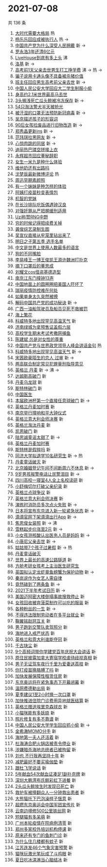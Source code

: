 # 2021-07-08

共 136 条

<!-- BEGIN -->
<!-- 最后更新时间 Thu Jul 08 2021 10:04:00 GMT+0800 (China Standard Time) -->

1. [大时代需要大格局](https://s.weibo.com//weibo?q=%23%E5%A4%A7%E6%97%B6%E4%BB%A3%E9%9C%80%E8%A6%81%E5%A4%A7%E6%A0%BC%E5%B1%80%23&Refer=new_time)
   热
2. [杨乐乐回应成被执行人](https://s.weibo.com//weibo?q=%23%E6%9D%A8%E4%B9%90%E4%B9%90%E5%9B%9E%E5%BA%94%E6%88%90%E8%A2%AB%E6%89%A7%E8%A1%8C%E4%BA%BA%23&Refer=top)
   热 ->
3. [中国共产党为什么深受人民拥戴](https://s.weibo.com//weibo?q=%23%E4%B8%AD%E5%9B%BD%E5%85%B1%E4%BA%A7%E5%85%9A%E4%B8%BA%E4%BB%80%E4%B9%88%E6%B7%B1%E5%8F%97%E4%BA%BA%E6%B0%91%E6%8B%A5%E6%88%B4%23&Refer=top)
   新 ->
4. [罗永浩3年还清6亿元](https://s.weibo.com//weibo?q=%23%E7%BD%97%E6%B0%B8%E6%B5%A93%E5%B9%B4%E8%BF%98%E6%B8%856%E4%BA%BF%E5%85%83%23&Refer=top)
5. [LiveHouse到底有多上头](https://s.weibo.com//weibo?q=%23LiveHouse%E5%88%B0%E5%BA%95%E6%9C%89%E5%A4%9A%E4%B8%8A%E5%A4%B4%23&Refer=top)
   沸
6. [洛基](https://s.weibo.com//weibo?q=%E6%B4%9B%E5%9F%BA&Refer=top) 新 ->
7. [高考前1天父亲去世男生打工挣学费](https://s.weibo.com//weibo?q=%23%E9%AB%98%E8%80%83%E5%89%8D1%E5%A4%A9%E7%88%B6%E4%BA%B2%E5%8E%BB%E4%B8%96%E7%94%B7%E7%94%9F%E6%89%93%E5%B7%A5%E6%8C%A3%E5%AD%A6%E8%B4%B9%23&Refer=top)
   沸 -> 热 ->
8. [骗子说用卡通头像不具备被杀猪价值](https://s.weibo.com//weibo?q=%23%E9%AA%97%E5%AD%90%E8%AF%B4%E7%94%A8%E5%8D%A1%E9%80%9A%E5%A4%B4%E5%83%8F%E4%B8%8D%E5%85%B7%E5%A4%87%E8%A2%AB%E6%9D%80%E7%8C%AA%E4%BB%B7%E5%80%BC%23&Refer=top)
9. [班主任回应男生高考前父亲去世](https://s.weibo.com//weibo?q=%23%E7%8F%AD%E4%B8%BB%E4%BB%BB%E5%9B%9E%E5%BA%94%E7%94%B7%E7%94%9F%E9%AB%98%E8%80%83%E5%89%8D%E7%88%B6%E4%BA%B2%E5%8E%BB%E4%B8%96%23&Refer=top)
   新 ->
10. [中国人民公安大学回应大二学生制服小偷](https://s.weibo.com//weibo?q=%23%E4%B8%AD%E5%9B%BD%E4%BA%BA%E6%B0%91%E5%85%AC%E5%AE%89%E5%A4%A7%E5%AD%A6%E5%9B%9E%E5%BA%94%E5%A4%A7%E4%BA%8C%E5%AD%A6%E7%94%9F%E5%88%B6%E6%9C%8D%E5%B0%8F%E5%81%B7%23&Refer=top)
11. [身高约2.1米世界最高马去世](https://s.weibo.com//weibo?q=%23%E8%BA%AB%E9%AB%98%E7%BA%A62.1%E7%B1%B3%E4%B8%96%E7%95%8C%E6%9C%80%E9%AB%98%E9%A9%AC%E5%8E%BB%E4%B8%96%23&Refer=top)
12. [3头搁浅死亡瓜头鲸被冷冻保存](https://s.weibo.com//weibo?q=%233%E5%A4%B4%E6%90%81%E6%B5%85%E6%AD%BB%E4%BA%A1%E7%93%9C%E5%A4%B4%E9%B2%B8%E8%A2%AB%E5%86%B7%E5%86%BB%E4%BF%9D%E5%AD%98%23&Refer=top)
    新 ->
13. [54只淘汰警犬半天被抢光](https://s.weibo.com//weibo?q=%2354%E5%8F%AA%E6%B7%98%E6%B1%B0%E8%AD%A6%E7%8A%AC%E5%8D%8A%E5%A4%A9%E8%A2%AB%E6%8A%A2%E5%85%89%23&Refer=top)
14. [被汗湿的口罩无法预防新冠病毒](https://s.weibo.com//weibo?q=%23%E8%A2%AB%E6%B1%97%E6%B9%BF%E7%9A%84%E5%8F%A3%E7%BD%A9%E6%97%A0%E6%B3%95%E9%A2%84%E9%98%B2%E6%96%B0%E5%86%A0%E7%97%85%E6%AF%92%23&Refer=top)
    新 ->
15. [吴京描述孩子的形容词](https://s.weibo.com//weibo?q=%23%E5%90%B4%E4%BA%AC%E6%8F%8F%E8%BF%B0%E5%AD%A9%E5%AD%90%E7%9A%84%E5%BD%A2%E5%AE%B9%E8%AF%8D%23&Refer=top)
16. [90后女孩捡废品进行旧物改造](https://s.weibo.com//weibo?q=%2390%E5%90%8E%E5%A5%B3%E5%AD%A9%E6%8D%A1%E5%BA%9F%E5%93%81%E8%BF%9B%E8%A1%8C%E6%97%A7%E7%89%A9%E6%94%B9%E9%80%A0%23&Refer=top)
    新 ->
17. [郑秀晶更新ins](https://s.weibo.com//weibo?q=%23%E9%83%91%E7%A7%80%E6%99%B6%E6%9B%B4%E6%96%B0ins%23&Refer=top)
    新 ->
18. [范玮琪拉黑网友](https://s.weibo.com//weibo?q=%23%E8%8C%83%E7%8E%AE%E7%90%AA%E6%8B%89%E9%BB%91%E7%BD%91%E5%8F%8B%23&Refer=top)
    新 ->
19. [心惊肉跳的同居](https://s.weibo.com//weibo?q=%E5%BF%83%E6%83%8A%E8%82%89%E8%B7%B3%E7%9A%84%E5%90%8C%E5%B1%85&Refer=top)
    新 ->
20. [迪丽热巴镂空拼接上衣](https://s.weibo.com//weibo?q=%23%E8%BF%AA%E4%B8%BD%E7%83%AD%E5%B7%B4%E9%95%82%E7%A9%BA%E6%8B%BC%E6%8E%A5%E4%B8%8A%E8%A1%A3%23&Refer=top)
21. [永辉超市回应董秘辞职](https://s.weibo.com//weibo?q=%23%E6%B0%B8%E8%BE%89%E8%B6%85%E5%B8%82%E5%9B%9E%E5%BA%94%E8%91%A3%E7%A7%98%E8%BE%9E%E8%81%8C%23&Refer=top)
22. [女生一米九是种什么体验](https://s.weibo.com//weibo?q=%23%E5%A5%B3%E7%94%9F%E4%B8%80%E7%B1%B3%E4%B9%9D%E6%98%AF%E7%A7%8D%E4%BB%80%E4%B9%88%E4%BD%93%E9%AA%8C%23&Refer=top)
23. [维他奶还有出路吗](https://s.weibo.com//weibo?q=%23%E7%BB%B4%E4%BB%96%E5%A5%B6%E8%BF%98%E6%9C%89%E5%87%BA%E8%B7%AF%E5%90%97%23&Refer=top)
24. [沈梦辰最新微博评论](https://s.weibo.com//weibo?q=%23%E6%B2%88%E6%A2%A6%E8%BE%B0%E6%9C%80%E6%96%B0%E5%BE%AE%E5%8D%9A%E8%AF%84%E8%AE%BA%23&Refer=top)
    热
25. [周迅早期素颜照](https://s.weibo.com//weibo?q=%23%E5%91%A8%E8%BF%85%E6%97%A9%E6%9C%9F%E7%B4%A0%E9%A2%9C%E7%85%A7%23&Refer=top)
26. [有一个妹妹是种怎样的体验](https://s.weibo.com//weibo?q=%23%E6%9C%89%E4%B8%80%E4%B8%AA%E5%A6%B9%E5%A6%B9%E6%98%AF%E7%A7%8D%E6%80%8E%E6%A0%B7%E7%9A%84%E4%BD%93%E9%AA%8C%23&Refer=top)
27. [阿姨打疫苗秒变表情包](https://s.weibo.com//weibo?q=%23%E9%98%BF%E5%A7%A8%E6%89%93%E7%96%AB%E8%8B%97%E7%A7%92%E5%8F%98%E8%A1%A8%E6%83%85%E5%8C%85%23&Refer=top)
28. [机智的党妹](https://s.weibo.com//weibo?q=%23%E6%9C%BA%E6%99%BA%E7%9A%84%E5%85%9A%E5%A6%B9%23&Refer=top)
29. [在长沙排队吃饭偶遇钟汉良](https://s.weibo.com//weibo?q=%23%E5%9C%A8%E9%95%BF%E6%B2%99%E6%8E%92%E9%98%9F%E5%90%83%E9%A5%AD%E5%81%B6%E9%81%87%E9%92%9F%E6%B1%89%E8%89%AF%23&Refer=top)
30. [对强奸罪从严把握缓刑适用](https://s.weibo.com//weibo?q=%23%E5%AF%B9%E5%BC%BA%E5%A5%B8%E7%BD%AA%E4%BB%8E%E4%B8%A5%E6%8A%8A%E6%8F%A1%E7%BC%93%E5%88%91%E9%80%82%E7%94%A8%23&Refer=top)
31. [Uzi称赞RNG中野](https://s.weibo.com//weibo?q=%23Uzi%E7%A7%B0%E8%B5%9ERNG%E4%B8%AD%E9%87%8E%23&Refer=top)
32. [穷的时候记得把续费关掉](https://s.weibo.com//weibo?q=%23%E7%A9%B7%E7%9A%84%E6%97%B6%E5%80%99%E8%AE%B0%E5%BE%97%E6%8A%8A%E7%BB%AD%E8%B4%B9%E5%85%B3%E6%8E%89%23&Refer=top)
33. [龚俊综艺录制生图](https://s.weibo.com//weibo?q=%23%E9%BE%9A%E4%BF%8A%E7%BB%BC%E8%89%BA%E5%BD%95%E5%88%B6%E7%94%9F%E5%9B%BE%23&Refer=top)
34. [吴宣仪直接从牢笼里钻出来了](https://s.weibo.com//weibo?q=%23%E5%90%B4%E5%AE%A3%E4%BB%AA%E7%9B%B4%E6%8E%A5%E4%BB%8E%E7%89%A2%E7%AC%BC%E9%87%8C%E9%92%BB%E5%87%BA%E6%9D%A5%E4%BA%86%23&Refer=top)
35. [明日之子第五季 选手名单](https://s.weibo.com//weibo?q=%E6%98%8E%E6%97%A5%E4%B9%8B%E5%AD%90%E7%AC%AC%E4%BA%94%E5%AD%A3%20%E9%80%89%E6%89%8B%E5%90%8D%E5%8D%95&Refer=top)
36. [中文是世界上使用人数最多的语言](https://s.weibo.com//weibo?q=%23%E4%B8%AD%E6%96%87%E6%98%AF%E4%B8%96%E7%95%8C%E4%B8%8A%E4%BD%BF%E7%94%A8%E4%BA%BA%E6%95%B0%E6%9C%80%E5%A4%9A%E7%9A%84%E8%AF%AD%E8%A8%80%23&Refer=top)
37. [狗的不同嘴脸](https://s.weibo.com//weibo?q=%23%E7%8B%97%E7%9A%84%E4%B8%8D%E5%90%8C%E5%98%B4%E8%84%B8%23&Refer=top)
38. [李易峰王一博王俊凯王源许魏洲打扑克](https://s.weibo.com//weibo?q=%23%E6%9D%8E%E6%98%93%E5%B3%B0%E7%8E%8B%E4%B8%80%E5%8D%9A%E7%8E%8B%E4%BF%8A%E5%87%AF%E7%8E%8B%E6%BA%90%E8%AE%B8%E9%AD%8F%E6%B4%B2%E6%89%93%E6%89%91%E5%85%8B%23&Refer=top)
39. [摘下口罩后的董思成](https://s.weibo.com//weibo?q=%23%E6%91%98%E4%B8%8B%E5%8F%A3%E7%BD%A9%E5%90%8E%E7%9A%84%E8%91%A3%E6%80%9D%E6%88%90%23&Refer=top)
40. [刘耀文cos怪盗基德造型](https://s.weibo.com//weibo?q=%23%E5%88%98%E8%80%80%E6%96%87cos%E6%80%AA%E7%9B%97%E5%9F%BA%E5%BE%B7%E9%80%A0%E5%9E%8B%23&Refer=top)
41. [南京江东门撞钟13声](https://s.weibo.com//weibo?q=%23%E5%8D%97%E4%BA%AC%E6%B1%9F%E4%B8%9C%E9%97%A8%E6%92%9E%E9%92%9F13%E5%A3%B0%23&Refer=top)
42. [中国地面上的圆圈圈把美国人吓坏了](https://s.weibo.com//weibo?q=%23%E4%B8%AD%E5%9B%BD%E5%9C%B0%E9%9D%A2%E4%B8%8A%E7%9A%84%E5%9C%86%E5%9C%88%E5%9C%88%E6%8A%8A%E7%BE%8E%E5%9B%BD%E4%BA%BA%E5%90%93%E5%9D%8F%E4%BA%86%23&Refer=top)
43. [瑞丽疫情防控难在何处](https://s.weibo.com//weibo?q=%23%E7%91%9E%E4%B8%BD%E7%96%AB%E6%83%85%E9%98%B2%E6%8E%A7%E9%9A%BE%E5%9C%A8%E4%BD%95%E5%A4%84%23&Refer=top)
44. [如果单身太久突然被撩](https://s.weibo.com//weibo?q=%23%E5%A6%82%E6%9E%9C%E5%8D%95%E8%BA%AB%E5%A4%AA%E4%B9%85%E7%AA%81%E7%84%B6%E8%A2%AB%E6%92%A9%23&Refer=top)
45. [解码中国共产党的成功秘诀](https://s.weibo.com//weibo?q=%23%E8%A7%A3%E7%A0%81%E4%B8%AD%E5%9B%BD%E5%85%B1%E4%BA%A7%E5%85%9A%E7%9A%84%E6%88%90%E5%8A%9F%E7%A7%98%E8%AF%80%23&Refer=top)
    新 ->
46. [广西一油船驾驶员及船员见死不救被罚](https://s.weibo.com//weibo?q=%23%E5%B9%BF%E8%A5%BF%E4%B8%80%E6%B2%B9%E8%88%B9%E9%A9%BE%E9%A9%B6%E5%91%98%E5%8F%8A%E8%88%B9%E5%91%98%E8%A7%81%E6%AD%BB%E4%B8%8D%E6%95%91%E8%A2%AB%E7%BD%9A%23&Refer=top)
47. [海上繁花](https://s.weibo.com//weibo?q=%E6%B5%B7%E4%B8%8A%E7%B9%81%E8%8A%B1&Refer=top)
48. [科威特多地出现罕见高温天气](https://s.weibo.com//weibo?q=%E7%A7%91%E5%A8%81%E7%89%B9%E5%A4%9A%E5%9C%B0%E5%87%BA%E7%8E%B0%E7%BD%95%E8%A7%81%E9%AB%98%E6%B8%A9%E5%A4%A9%E6%B0%94&Refer=top)
    新
49. [济南绿城为拿预售证盖假六层](https://s.weibo.com//weibo?q=%23%E6%B5%8E%E5%8D%97%E7%BB%BF%E5%9F%8E%E4%B8%BA%E6%8B%BF%E9%A2%84%E5%94%AE%E8%AF%81%E7%9B%96%E5%81%87%E5%85%AD%E5%B1%82%23&Refer=top)
50. [高校学生期末考试考撒网捕鱼](https://s.weibo.com//weibo?q=%23%E9%AB%98%E6%A0%A1%E5%AD%A6%E7%94%9F%E6%9C%9F%E6%9C%AB%E8%80%83%E8%AF%95%E8%80%83%E6%92%92%E7%BD%91%E6%8D%95%E9%B1%BC%23&Refer=top)
51. [陈建斌 怂是对女性的尊重](https://s.weibo.com//weibo?q=%E9%99%88%E5%BB%BA%E6%96%8C%20%E6%80%82%E6%98%AF%E5%AF%B9%E5%A5%B3%E6%80%A7%E7%9A%84%E5%B0%8A%E9%87%8D&Refer=top)
52. [中国共产党与世界政党领导人峰会讲话金句](https://s.weibo.com//weibo?q=%23%E4%B8%AD%E5%9B%BD%E5%85%B1%E4%BA%A7%E5%85%9A%E4%B8%8E%E4%B8%96%E7%95%8C%E6%94%BF%E5%85%9A%E9%A2%86%E5%AF%BC%E4%BA%BA%E5%B3%B0%E4%BC%9A%E8%AE%B2%E8%AF%9D%E9%87%91%E5%8F%A5%23&Refer=new_time)
    热
53. [科威特多地出现罕见高温天气](https://s.weibo.com//weibo?q=%23%E7%A7%91%E5%A8%81%E7%89%B9%E5%A4%9A%E5%9C%B0%E5%87%BA%E7%8E%B0%E7%BD%95%E8%A7%81%E9%AB%98%E6%B8%A9%E5%A4%A9%E6%B0%94%23&Refer=top)
    新 ->
54. [宋茜欧豪陌生的恋人 过审](https://s.weibo.com//weibo?q=%E5%AE%8B%E8%8C%9C%E6%AC%A7%E8%B1%AA%E9%99%8C%E7%94%9F%E7%9A%84%E6%81%8B%E4%BA%BA%20%E8%BF%87%E5%AE%A1&Refer=top)
    新 ->
55. [两高联合制定常见犯罪量刑指导意见](https://s.weibo.com//weibo?q=%23%E4%B8%A4%E9%AB%98%E8%81%94%E5%90%88%E5%88%B6%E5%AE%9A%E5%B8%B8%E8%A7%81%E7%8A%AF%E7%BD%AA%E9%87%8F%E5%88%91%E6%8C%87%E5%AF%BC%E6%84%8F%E8%A7%81%23&Refer=top)
56. [英格兰 丹麦](https://s.weibo.com//weibo?q=%E8%8B%B1%E6%A0%BC%E5%85%B0%20%E4%B8%B9%E9%BA%A6&Refer=top)
    新 -> 沸 ->
57. [达姆斯高破门](https://s.weibo.com//weibo?q=%E8%BE%BE%E5%A7%86%E6%96%AF%E9%AB%98%E7%A0%B4%E9%97%A8&Refer=top)
    新
58. [丹麦乌龙球](https://s.weibo.com//weibo?q=%E4%B8%B9%E9%BA%A6%E4%B9%8C%E9%BE%99%E7%90%83&Refer=top)
    新
59. [斯特林破门](https://s.weibo.com//weibo?q=%E6%96%AF%E7%89%B9%E6%9E%97%E7%A0%B4%E9%97%A8&Refer=top)
    新
60. [中国医生](https://s.weibo.com//weibo?q=%E4%B8%AD%E5%9B%BD%E5%8C%BB%E7%94%9F&Refer=top)
61. [本届欧洲杯第一个直接任意球破门](https://s.weibo.com//weibo?q=%E6%9C%AC%E5%B1%8A%E6%AC%A7%E6%B4%B2%E6%9D%AF%E7%AC%AC%E4%B8%80%E4%B8%AA%E7%9B%B4%E6%8E%A5%E4%BB%BB%E6%84%8F%E7%90%83%E7%A0%B4%E9%97%A8&Refer=top)
    新 ->
62. [英格兰丹麦加时赛](https://s.weibo.com//weibo?q=%E8%8B%B1%E6%A0%BC%E5%85%B0%E4%B8%B9%E9%BA%A6%E5%8A%A0%E6%97%B6%E8%B5%9B&Refer=top)
    新
63. [南京举行撞响和平大钟仪式](https://s.weibo.com//weibo?q=%23%E5%8D%97%E4%BA%AC%E4%B8%BE%E8%A1%8C%E6%92%9E%E5%93%8D%E5%92%8C%E5%B9%B3%E5%A4%A7%E9%92%9F%E4%BB%AA%E5%BC%8F%23&Refer=top)
64. [英格兰意大利会师决赛](https://s.weibo.com//weibo?q=%E8%8B%B1%E6%A0%BC%E5%85%B0%E6%84%8F%E5%A4%A7%E5%88%A9%E4%BC%9A%E5%B8%88%E5%86%B3%E8%B5%9B&Refer=top)
    新
65. [英格兰淘汰丹麦](https://s.weibo.com//weibo?q=%23%E8%8B%B1%E6%A0%BC%E5%85%B0%E6%B7%98%E6%B1%B0%E4%B8%B9%E9%BA%A6%23&Refer=top)
    新
66. [凯恩破门](https://s.weibo.com//weibo?q=%23%E5%87%AF%E6%81%A9%E7%A0%B4%E9%97%A8%23&Refer=top)
    新
67. [陆思诚童谣太甜了](https://s.weibo.com//weibo?q=%23%E9%99%86%E6%80%9D%E8%AF%9A%E7%AB%A5%E8%B0%A3%E5%A4%AA%E7%94%9C%E4%BA%86%23&Refer=top)
    新 ->
68. [英格兰丹麦加时赛](https://s.weibo.com//weibo?q=%23%E8%8B%B1%E6%A0%BC%E5%85%B0%E4%B8%B9%E9%BA%A6%E5%8A%A0%E6%97%B6%E8%B5%9B%23&Refer=top)
69. [斯特林是假摔吗](https://s.weibo.com//weibo?q=%23%E6%96%AF%E7%89%B9%E6%9E%97%E6%98%AF%E5%81%87%E6%91%94%E5%90%97%23&Refer=top)
    新
70. [同济大学拟退学10名研究生](https://s.weibo.com//weibo?q=%23%E5%90%8C%E6%B5%8E%E5%A4%A7%E5%AD%A6%E6%8B%9F%E9%80%80%E5%AD%A610%E5%90%8D%E7%A0%94%E7%A9%B6%E7%94%9F%23&Refer=top)
    新 -> 热
71. [丹麦童话破灭](https://s.weibo.com//weibo?q=%E4%B8%B9%E9%BA%A6%E7%AB%A5%E8%AF%9D%E7%A0%B4%E7%81%AD&Refer=top)
    新
72. [北京婚姻登记午间不间断周六不休息](https://s.weibo.com//weibo?q=%23%E5%8C%97%E4%BA%AC%E5%A9%9A%E5%A7%BB%E7%99%BB%E8%AE%B0%E5%8D%88%E9%97%B4%E4%B8%8D%E9%97%B4%E6%96%AD%E5%91%A8%E5%85%AD%E4%B8%8D%E4%BC%91%E6%81%AF%23&Refer=top)
    新 ->
73. [9岁男孩报警电话让民警泪目](https://s.weibo.com//weibo?q=%239%E5%B2%81%E7%94%B7%E5%AD%A9%E6%8A%A5%E8%AD%A6%E7%94%B5%E8%AF%9D%E8%AE%A9%E6%B0%91%E8%AD%A6%E6%B3%AA%E7%9B%AE%23&Refer=top)
    新 ->
74. [四川高校一寝室4人全上名校读研](https://s.weibo.com//weibo?q=%23%E5%9B%9B%E5%B7%9D%E9%AB%98%E6%A0%A1%E4%B8%80%E5%AF%9D%E5%AE%A44%E4%BA%BA%E5%85%A8%E4%B8%8A%E5%90%8D%E6%A0%A1%E8%AF%BB%E7%A0%94%23&Refer=top)
    新
75. [小舒梅切尔打破父亲纪录](https://s.weibo.com//weibo?q=%23%E5%B0%8F%E8%88%92%E6%A2%85%E5%88%87%E5%B0%94%E6%89%93%E7%A0%B4%E7%88%B6%E4%BA%B2%E7%BA%AA%E5%BD%95%23&Refer=top)
    新
76. [英格兰点球争议](https://s.weibo.com//weibo?q=%23%E8%8B%B1%E6%A0%BC%E5%85%B0%E7%82%B9%E7%90%83%E4%BA%89%E8%AE%AE%23&Refer=top)
    新
77. [英格兰意大利会师决赛](https://s.weibo.com//weibo?q=%23%E8%8B%B1%E6%A0%BC%E5%85%B0%E6%84%8F%E5%A4%A7%E5%88%A9%E4%BC%9A%E5%B8%88%E5%86%B3%E8%B5%9B%23&Refer=top)
    新
78. [演练时消防员多次点火失败](https://s.weibo.com//weibo?q=%E6%BC%94%E7%BB%83%E6%97%B6%E6%B6%88%E9%98%B2%E5%91%98%E5%A4%9A%E6%AC%A1%E7%82%B9%E7%81%AB%E5%A4%B1%E8%B4%A5&Refer=top)
    新 ->
79. [日本将宣布东京进入新一轮紧急状态](https://s.weibo.com//weibo?q=%23%E6%97%A5%E6%9C%AC%E5%B0%86%E5%AE%A3%E5%B8%83%E4%B8%9C%E4%BA%AC%E8%BF%9B%E5%85%A5%E6%96%B0%E4%B8%80%E8%BD%AE%E7%B4%A7%E6%80%A5%E7%8A%B6%E6%80%81%23&Refer=top)
    新 ->
80. [滴滴官网下架滴滴出行App](https://s.weibo.com//weibo?q=%23%E6%BB%B4%E6%BB%B4%E5%AE%98%E7%BD%91%E4%B8%8B%E6%9E%B6%E6%BB%B4%E6%BB%B4%E5%87%BA%E8%A1%8CApp%23&Refer=top)
    新 ->
81. [焦恩俊女装照](https://s.weibo.com//weibo?q=%23%E7%84%A6%E6%81%A9%E4%BF%8A%E5%A5%B3%E8%A3%85%E7%85%A7%23&Refer=top)
    新 -> 沸
82. [雪糕起步价涨至2元](https://s.weibo.com//weibo?q=%23%E9%9B%AA%E7%B3%95%E8%B5%B7%E6%AD%A5%E4%BB%B7%E6%B6%A8%E8%87%B32%E5%85%83%23&Refer=top)
    新 ->
83. [小女孩测核酸认出医务人员是妈妈](https://s.weibo.com//weibo?q=%23%E5%B0%8F%E5%A5%B3%E5%AD%A9%E6%B5%8B%E6%A0%B8%E9%85%B8%E8%AE%A4%E5%87%BA%E5%8C%BB%E5%8A%A1%E4%BA%BA%E5%91%98%E6%98%AF%E5%A6%88%E5%A6%88%23&Refer=top)
    新 ->
84. [小唐尼父亲去世](https://s.weibo.com//weibo?q=%23%E5%B0%8F%E5%94%90%E5%B0%BC%E7%88%B6%E4%BA%B2%E5%8E%BB%E4%B8%96%23&Refer=top)
    新 ->
85. [姑姑带7个孩子过暑假](https://s.weibo.com//weibo?q=%23%E5%A7%91%E5%A7%91%E5%B8%A67%E4%B8%AA%E5%AD%A9%E5%AD%90%E8%BF%87%E6%9A%91%E5%81%87%23&Refer=top)
    新 -> 热
86. [丹麦童话破灭](https://s.weibo.com//weibo?q=%23%E4%B8%B9%E9%BA%A6%E7%AB%A5%E8%AF%9D%E7%A0%B4%E7%81%AD%23&Refer=top)
87. [世界上最长的高速公路隧道](https://s.weibo.com//weibo?q=%23%E4%B8%96%E7%95%8C%E4%B8%8A%E6%9C%80%E9%95%BF%E7%9A%84%E9%AB%98%E9%80%9F%E5%85%AC%E8%B7%AF%E9%9A%A7%E9%81%93%23&Refer=top)
    新
88. [方舱考研女孩考上主治医生研究生](https://s.weibo.com//weibo?q=%23%E6%96%B9%E8%88%B1%E8%80%83%E7%A0%94%E5%A5%B3%E5%AD%A9%E8%80%83%E4%B8%8A%E4%B8%BB%E6%B2%BB%E5%8C%BB%E7%94%9F%E7%A0%94%E7%A9%B6%E7%94%9F%23&Refer=top)
89. [英国拟认定龙虾章鱼螃蟹为保护动物](https://s.weibo.com//weibo?q=%23%E8%8B%B1%E5%9B%BD%E6%8B%9F%E8%AE%A4%E5%AE%9A%E9%BE%99%E8%99%BE%E7%AB%A0%E9%B1%BC%E8%9E%83%E8%9F%B9%E4%B8%BA%E4%BF%9D%E6%8A%A4%E5%8A%A8%E7%89%A9%23&Refer=top)
    新 ->
90. [秦岚说作为女艺人需自律](https://s.weibo.com//weibo?q=%23%E7%A7%A6%E5%B2%9A%E8%AF%B4%E4%BD%9C%E4%B8%BA%E5%A5%B3%E8%89%BA%E4%BA%BA%E9%9C%80%E8%87%AA%E5%BE%8B%23&Refer=top)
91. [竟然磕到了两条鱼](https://s.weibo.com//weibo?q=%23%E7%AB%9F%E7%84%B6%E7%A3%95%E5%88%B0%E4%BA%86%E4%B8%A4%E6%9D%A1%E9%B1%BC%23&Refer=top)
    新 ->
92. [2021下半年考试日历](https://s.weibo.com//weibo?q=%232021%E4%B8%8B%E5%8D%8A%E5%B9%B4%E8%80%83%E8%AF%95%E6%97%A5%E5%8E%86%23&Refer=top)
    新 ->
93. [美国迈阿密大楼倒塌事故搜救停止](https://s.weibo.com//weibo?q=%23%E7%BE%8E%E5%9B%BD%E8%BF%88%E9%98%BF%E5%AF%86%E5%A4%A7%E6%A5%BC%E5%80%92%E5%A1%8C%E4%BA%8B%E6%95%85%E6%90%9C%E6%95%91%E5%81%9C%E6%AD%A2%23&Refer=top)
    新
94. [女孩回收被弃菠菜制作可以吃的服装](https://s.weibo.com//weibo?q=%E5%A5%B3%E5%AD%A9%E5%9B%9E%E6%94%B6%E8%A2%AB%E5%BC%83%E8%8F%A0%E8%8F%9C%E5%88%B6%E4%BD%9C%E5%8F%AF%E4%BB%A5%E5%90%83%E7%9A%84%E6%9C%8D%E8%A3%85&Refer=top)
    新
95. [各种粉丝的一生](https://s.weibo.com//weibo?q=%23%E5%90%84%E7%A7%8D%E7%B2%89%E4%B8%9D%E7%9A%84%E4%B8%80%E7%94%9F%23&Refer=top)
    新 ->
96. [不得违法限制劳动者在多平台就业](https://s.weibo.com//weibo?q=%23%E4%B8%8D%E5%BE%97%E8%BF%9D%E6%B3%95%E9%99%90%E5%88%B6%E5%8A%B3%E5%8A%A8%E8%80%85%E5%9C%A8%E5%A4%9A%E5%B9%B3%E5%8F%B0%E5%B0%B1%E4%B8%9A%23&Refer=top)
    新
97. [鞠翼铭赵珂互关](https://s.weibo.com//weibo?q=%23%E9%9E%A0%E7%BF%BC%E9%93%AD%E8%B5%B5%E7%8F%82%E4%BA%92%E5%85%B3%23&Refer=top)
    新
98. [男子跑到交警队卖驾照分](https://s.weibo.com//weibo?q=%23%E7%94%B7%E5%AD%90%E8%B7%91%E5%88%B0%E4%BA%A4%E8%AD%A6%E9%98%9F%E5%8D%96%E9%A9%BE%E7%85%A7%E5%88%86%23&Refer=top)
    新
99. [海地进入戒严状态](https://s.weibo.com//weibo?q=%23%E6%B5%B7%E5%9C%B0%E8%BF%9B%E5%85%A5%E6%88%92%E4%B8%A5%E7%8A%B6%E6%80%81%23&Refer=top)
    新
100. [英格兰和意大利谁能夺冠](https://s.weibo.com//weibo?q=%23%E8%8B%B1%E6%A0%BC%E5%85%B0%E5%92%8C%E6%84%8F%E5%A4%A7%E5%88%A9%E8%B0%81%E8%83%BD%E5%A4%BA%E5%86%A0%23&Refer=top)
     新
101. [千古玦尘](https://s.weibo.com//weibo?q=%E5%8D%83%E5%8F%A4%E7%8E%A6%E5%B0%98&Refer=top)
     新
102. [9个高频词带你学建党百年庆祝大会讲话](https://s.weibo.com//weibo?q=%239%E4%B8%AA%E9%AB%98%E9%A2%91%E8%AF%8D%E5%B8%A6%E4%BD%A0%E5%AD%A6%E5%BB%BA%E5%85%9A%E7%99%BE%E5%B9%B4%E5%BA%86%E7%A5%9D%E5%A4%A7%E4%BC%9A%E8%AE%B2%E8%AF%9D%23&Refer=top)
     新
103. [原住民披露加拿大寄宿学校虐待歧视真相](https://s.weibo.com//weibo?q=%23%E5%8E%9F%E4%BD%8F%E6%B0%91%E6%8A%AB%E9%9C%B2%E5%8A%A0%E6%8B%BF%E5%A4%A7%E5%AF%84%E5%AE%BF%E5%AD%A6%E6%A0%A1%E8%99%90%E5%BE%85%E6%AD%A7%E8%A7%86%E7%9C%9F%E7%9B%B8%23&Refer=top)
     新
104. [男子无证驾车夜行千里为爱妻送荔枝](https://s.weibo.com//weibo?q=%23%E7%94%B7%E5%AD%90%E6%97%A0%E8%AF%81%E9%A9%BE%E8%BD%A6%E5%A4%9C%E8%A1%8C%E5%8D%83%E9%87%8C%E4%B8%BA%E7%88%B1%E5%A6%BB%E9%80%81%E8%8D%94%E6%9E%9D%23&Refer=top)
     新
105. [你打疫苗换胳膊了吗](https://s.weibo.com//weibo?q=%23%E4%BD%A0%E6%89%93%E7%96%AB%E8%8B%97%E6%8D%A2%E8%83%B3%E8%86%8A%E4%BA%86%E5%90%97%23&Refer=top)
     新
106. [加快发展保障性租赁住房](https://s.weibo.com//weibo?q=%23%E5%8A%A0%E5%BF%AB%E5%8F%91%E5%B1%95%E4%BF%9D%E9%9A%9C%E6%80%A7%E7%A7%9F%E8%B5%81%E4%BD%8F%E6%88%BF%23&Refer=top)
     新
107. [东京奥运将在紧急事态下开幕闭幕](https://s.weibo.com//weibo?q=%E4%B8%9C%E4%BA%AC%E5%A5%A5%E8%BF%90%E5%B0%86%E5%9C%A8%E7%B4%A7%E6%80%A5%E4%BA%8B%E6%80%81%E4%B8%8B%E5%BC%80%E5%B9%95%E9%97%AD%E5%B9%95&Refer=top)
     新
108. [温网费德勒出局](https://s.weibo.com//weibo?q=%23%E6%B8%A9%E7%BD%91%E8%B4%B9%E5%BE%B7%E5%8B%92%E5%87%BA%E5%B1%80%23&Refer=top)
     新
109. [夏季建议1至2小时换一次口罩](https://s.weibo.com//weibo?q=%23%E5%A4%8F%E5%AD%A3%E5%BB%BA%E8%AE%AE1%E8%87%B32%E5%B0%8F%E6%97%B6%E6%8D%A2%E4%B8%80%E6%AC%A1%E5%8F%A3%E7%BD%A9%23&Refer=top)
     新
110. [加快推进住院门诊费用异地就医结算](https://s.weibo.com//weibo?q=%23%E5%8A%A0%E5%BF%AB%E6%8E%A8%E8%BF%9B%E4%BD%8F%E9%99%A2%E9%97%A8%E8%AF%8A%E8%B4%B9%E7%94%A8%E5%BC%82%E5%9C%B0%E5%B0%B1%E5%8C%BB%E7%BB%93%E7%AE%97%23&Refer=top)
     新
111. [英格兰赠送埃里克森球衣](https://s.weibo.com//weibo?q=%23%E8%8B%B1%E6%A0%BC%E5%85%B0%E8%B5%A0%E9%80%81%E5%9F%83%E9%87%8C%E5%85%8B%E6%A3%AE%E7%90%83%E8%A1%A3%23&Refer=top)
     新
112. [小猫咪能有多妖娆](https://s.weibo.com//weibo?q=%23%E5%B0%8F%E7%8C%AB%E5%92%AA%E8%83%BD%E6%9C%89%E5%A4%9A%E5%A6%96%E5%A8%86%23&Refer=top)
     新
113. [照片修复有多不靠谱](https://s.weibo.com//weibo?q=%23%E7%85%A7%E7%89%87%E4%BF%AE%E5%A4%8D%E6%9C%89%E5%A4%9A%E4%B8%8D%E9%9D%A0%E8%B0%B1%23&Refer=top)
     新
114. [中国人民公安大学学生回应抓小偷](https://s.weibo.com//weibo?q=%23%E4%B8%AD%E5%9B%BD%E4%BA%BA%E6%B0%91%E5%85%AC%E5%AE%89%E5%A4%A7%E5%AD%A6%E5%AD%A6%E7%94%9F%E5%9B%9E%E5%BA%94%E6%8A%93%E5%B0%8F%E5%81%B7%23&Refer=top)
     新 ->
115. [金希澈MOMO分手](https://s.weibo.com//weibo?q=%23%E9%87%91%E5%B8%8C%E6%BE%88MOMO%E5%88%86%E6%89%8B%23&Refer=top)
     新
116. [海地第一夫人还活着](https://s.weibo.com//weibo?q=%23%E6%B5%B7%E5%9C%B0%E7%AC%AC%E4%B8%80%E5%A4%AB%E4%BA%BA%E8%BF%98%E6%B4%BB%E7%9D%80%23&Refer=top)
     新
117. [杜海涛合肥火锅店被责令停业](https://s.weibo.com//weibo?q=%E6%9D%9C%E6%B5%B7%E6%B6%9B%E5%90%88%E8%82%A5%E7%81%AB%E9%94%85%E5%BA%97%E8%A2%AB%E8%B4%A3%E4%BB%A4%E5%81%9C%E4%B8%9A&Refer=top)
     新
118. [涉嫌暗杀海地总统者已被拘留](https://s.weibo.com//weibo?q=%23%E6%B6%89%E5%AB%8C%E6%9A%97%E6%9D%80%E6%B5%B7%E5%9C%B0%E6%80%BB%E7%BB%9F%E8%80%85%E5%B7%B2%E8%A2%AB%E6%8B%98%E7%95%99%23&Refer=top)
     新
119. [刘也 不行我再坚持十年](https://s.weibo.com//weibo?q=%E5%88%98%E4%B9%9F%20%E4%B8%8D%E8%A1%8C%E6%88%91%E5%86%8D%E5%9D%9A%E6%8C%81%E5%8D%81%E5%B9%B4&Refer=top)
     新
120. [减肥最好不要买瑜伽垫](https://s.weibo.com//weibo?q=%23%E5%87%8F%E8%82%A5%E6%9C%80%E5%A5%BD%E4%B8%8D%E8%A6%81%E4%B9%B0%E7%91%9C%E4%BC%BD%E5%9E%AB%23&Refer=top)
     新
121. [跟杜飞学说话](https://s.weibo.com//weibo?q=%23%E8%B7%9F%E6%9D%9C%E9%A3%9E%E5%AD%A6%E8%AF%B4%E8%AF%9D%23&Refer=top)
     新
122. [5年献血54次献血证凑足1副扑克牌](https://s.weibo.com//weibo?q=%235%E5%B9%B4%E7%8C%AE%E8%A1%8054%E6%AC%A1%E7%8C%AE%E8%A1%80%E8%AF%81%E5%87%91%E8%B6%B31%E5%89%AF%E6%89%91%E5%85%8B%E7%89%8C%23&Refer=top)
     新
123. [深圳大鹏湾布氏鲸彩虹下进餐](https://s.weibo.com//weibo?q=%23%E6%B7%B1%E5%9C%B3%E5%A4%A7%E9%B9%8F%E6%B9%BE%E5%B8%83%E6%B0%8F%E9%B2%B8%E5%BD%A9%E8%99%B9%E4%B8%8B%E8%BF%9B%E9%A4%90%23&Refer=top)
     新
124. [2头瓜头鲸放生时发现已死亡](https://s.weibo.com//weibo?q=%232%E5%A4%B4%E7%93%9C%E5%A4%B4%E9%B2%B8%E6%94%BE%E7%94%9F%E6%97%B6%E5%8F%91%E7%8E%B0%E5%B7%B2%E6%AD%BB%E4%BA%A1%23&Refer=top)
     新
125. [救护车被撞翻众人一分钟救出患者](https://s.weibo.com//weibo?q=%23%E6%95%91%E6%8A%A4%E8%BD%A6%E8%A2%AB%E6%92%9E%E7%BF%BB%E4%BC%97%E4%BA%BA%E4%B8%80%E5%88%86%E9%92%9F%E6%95%91%E5%87%BA%E6%82%A3%E8%80%85%23&Refer=top)
     新
126. [大熊猫托下巴泡澡样子惬意](https://s.weibo.com//weibo?q=%23%E5%A4%A7%E7%86%8A%E7%8C%AB%E6%89%98%E4%B8%8B%E5%B7%B4%E6%B3%A1%E6%BE%A1%E6%A0%B7%E5%AD%90%E6%83%AC%E6%84%8F%23&Refer=top)
     新
127. [超燃东京奥运会中国军团宣传片](https://s.weibo.com//weibo?q=%23%E8%B6%85%E7%87%83%E4%B8%9C%E4%BA%AC%E5%A5%A5%E8%BF%90%E4%BC%9A%E4%B8%AD%E5%9B%BD%E5%86%9B%E5%9B%A2%E5%AE%A3%E4%BC%A0%E7%89%87%23&Refer=top)
     新
128. [云南边境修500公里铁丝网](https://s.weibo.com//weibo?q=%E4%BA%91%E5%8D%97%E8%BE%B9%E5%A2%83%E4%BF%AE500%E5%85%AC%E9%87%8C%E9%93%81%E4%B8%9D%E7%BD%91&Refer=top)
     新
129. [短腿猫有多呆萌](https://s.weibo.com//weibo?q=%23%E7%9F%AD%E8%85%BF%E7%8C%AB%E6%9C%89%E5%A4%9A%E5%91%86%E8%90%8C%23&Refer=top)
     新
130. [广州本轮疫情在院病例清零](https://s.weibo.com//weibo?q=%23%E5%B9%BF%E5%B7%9E%E6%9C%AC%E8%BD%AE%E7%96%AB%E6%83%85%E5%9C%A8%E9%99%A2%E7%97%85%E4%BE%8B%E6%B8%85%E9%9B%B6%23&Refer=top)
     新
131. [郑州多家校外培训机构停课](https://s.weibo.com//weibo?q=%23%E9%83%91%E5%B7%9E%E5%A4%9A%E5%AE%B6%E6%A0%A1%E5%A4%96%E5%9F%B9%E8%AE%AD%E6%9C%BA%E6%9E%84%E5%81%9C%E8%AF%BE%23&Refer=top)
     新
132. [原来还有专门的鱼刺门诊](https://s.weibo.com//weibo?q=%23%E5%8E%9F%E6%9D%A5%E8%BF%98%E6%9C%89%E4%B8%93%E9%97%A8%E7%9A%84%E9%B1%BC%E5%88%BA%E9%97%A8%E8%AF%8A%23&Refer=top)
     新
133. [为什么住几楼都有蚊子](https://s.weibo.com//weibo?q=%23%E4%B8%BA%E4%BB%80%E4%B9%88%E4%BD%8F%E5%87%A0%E6%A5%BC%E9%83%BD%E6%9C%89%E8%9A%8A%E5%AD%90%23&Refer=top)
     新
134. [江苏连发46个气象灾害预警](https://s.weibo.com//weibo?q=%23%E6%B1%9F%E8%8B%8F%E8%BF%9E%E5%8F%9146%E4%B8%AA%E6%B0%94%E8%B1%A1%E7%81%BE%E5%AE%B3%E9%A2%84%E8%AD%A6%23&Refer=top)
     新
135. [猫咪玩激光笔玩成了斗鸡眼](https://s.weibo.com//weibo?q=%23%E7%8C%AB%E5%92%AA%E7%8E%A9%E6%BF%80%E5%85%89%E7%AC%94%E7%8E%A9%E6%88%90%E4%BA%86%E6%96%97%E9%B8%A1%E7%9C%BC%23&Refer=top)
     新
136. [夏日吃冰淇淋当心脑结冰](https://s.weibo.com//weibo?q=%23%E5%A4%8F%E6%97%A5%E5%90%83%E5%86%B0%E6%B7%87%E6%B7%8B%E5%BD%93%E5%BF%83%E8%84%91%E7%BB%93%E5%86%B0%23&Refer=top)
     新

<!-- END -->
